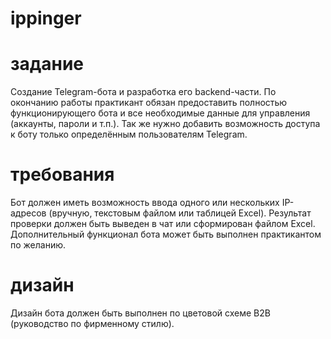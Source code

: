 # ippinger

# задание

Создание Telegram-бота и разработка его backend-части. По окончанию работы практикант обязан предоставить полностью функционирующего бота и все необходимые данные для управления (аккаунты, пароли и т.п.). Так же нужно добавить возможность доступа к боту только определённым пользователям Telegram.

# требования

Бот должен иметь возможность ввода одного или нескольких IP-адресов (вручную, текстовым файлом или таблицей Excel). Результат проверки должен быть выведен в чат или сформирован файлом Excel. Дополнительный функционал бота может быть выполнен практикантом по желанию.

# дизайн 

Дизайн бота должен быть выполнен по цветовой схеме B2B (руководство по фирменному стилю). 
